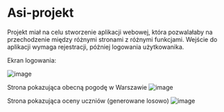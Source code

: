 # Asi-projekt

Projekt miał na celu stworzenie aplikacji webowej, która pozwalałaby na przechodzenie między różnymi stronami z różnymi funkcjami. Wejście do aplikacji wymaga rejestracji, póżniej logowania użytkowanika.

Ekran logowania:

![image](https://user-images.githubusercontent.com/81575006/198325444-2cdfc673-dde8-42b6-aab6-e71421589128.png)

Strona pokazująca obecną pogodę w Warszawie
![image](https://user-images.githubusercontent.com/81575006/198325572-065c5350-758f-4bc1-81c3-af712b574891.png)

Strona pokazująca oceny uczniów (generowane losowo)
![image](https://user-images.githubusercontent.com/81575006/198325660-1f707ea3-1113-4652-ab4f-e55a4ae4f389.png)
